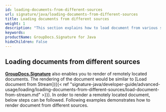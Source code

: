```yaml
---
id: loading-documents-from-different-sources
url: signature/java/loading-documents-from-different-sources
title: Loading documents from different sources
weight: 1
description: "This section explains how to load document from various sources and data storage like file on disk, data stream, remote web resources, FTP servers, Amazon Cloud or Azure storage etc."
keywords: 
productName: GroupDocs.Signature for Java
hideChildren: False
---
```

## Loading documents from different sources

[**GroupDocs.Signature**](https://products.groupdocs.com/signature/java) also enables you to render of remotely located documents. The rendering of the document would be similar to [Load document from Stream]({{< ref "signature-java/developer-guide/advanced-usage/loading/loading-documents-from-different-sources/load-document-from-stream.md" >}}). In order to render a remotely located document, below steps can be followed.
Following examples demonstrates how to render document from different sources.
